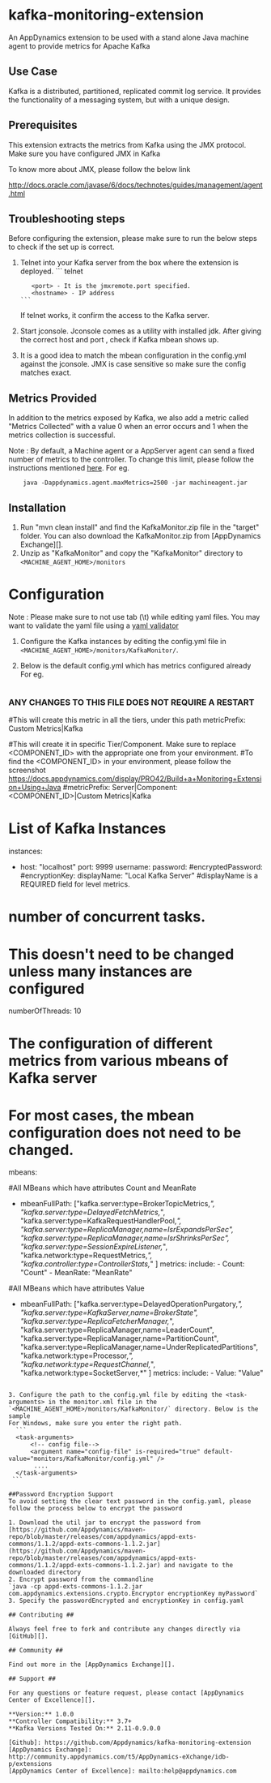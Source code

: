 kafka-monitoring-extension
==============================

An AppDynamics extension to be used with a stand alone Java machine agent to provide metrics for Apache Kafka


## Use Case ##

Kafka is a distributed, partitioned, replicated commit log service. It provides the functionality of a messaging system, but with a unique design.

## Prerequisites ##

This extension extracts the metrics from Kafka using the JMX protocol. Make sure you have configured JMX in Kafka

To know more about JMX, please follow the below link

 http://docs.oracle.com/javase/6/docs/technotes/guides/management/agent.html


## Troubleshooting steps ##
Before configuring the extension, please make sure to run the below steps to check if the set up is correct.

1. Telnet into your Kafka server from the box where the extension is deployed.
       ```
          telnet <hostname> <port>

          <port> - It is the jmxremote.port specified.
          <hostname> - IP address
       ```


    If telnet works, it confirm the access to the Kafka server.


2. Start jconsole. Jconsole comes as a utility with installed jdk. After giving the correct host and port , check if Kafka
mbean shows up.

3. It is a good idea to match the mbean configuration in the config.yml against the jconsole. JMX is case sensitive so make
sure the config matches exact.

## Metrics Provided ##

In addition to the metrics exposed by Kafka, we also add a metric called "Metrics Collected" with a value 0 when an error occurs and 1 when the metrics collection is successful.

Note : By default, a Machine agent or a AppServer agent can send a fixed number of metrics to the controller. To change this limit, please follow the instructions mentioned [here](http://docs.appdynamics.com/display/PRO14S/Metrics+Limits).
For eg.
```
    java -Dappdynamics.agent.maxMetrics=2500 -jar machineagent.jar
```


## Installation ##

1. Run "mvn clean install" and find the KafkaMonitor.zip file in the "target" folder. You can also download the KafkaMonitor.zip from [AppDynamics Exchange][].
2. Unzip as "KafkaMonitor" and copy the "KafkaMonitor" directory to `<MACHINE_AGENT_HOME>/monitors`


# Configuration ##

Note : Please make sure to not use tab (\t) while editing yaml files. You may want to validate the yaml file using a [yaml validator](http://yamllint.com/)

1. Configure the Kafka instances by editing the config.yml file in `<MACHINE_AGENT_HOME>/monitors/KafkaMonitor/`.
2. Below is the default config.yml which has metrics configured already
   For eg.

   ```
### ANY CHANGES TO THIS FILE DOES NOT REQUIRE A RESTART ###

#This will create this metric in all the tiers, under this path
metricPrefix: Custom Metrics|Kafka

#This will create it in specific Tier/Component. Make sure to replace <COMPONENT_ID> with the appropriate one from your environment.
#To find the <COMPONENT_ID> in your environment, please follow the screenshot https://docs.appdynamics.com/display/PRO42/Build+a+Monitoring+Extension+Using+Java
#metricPrefix: Server|Component:<COMPONENT_ID>|Custom Metrics|Kafka

# List of Kafka Instances
instances:
  - host: "localhost"
    port: 9999
    username:
    password:
    #encryptedPassword:
    #encryptionKey:
    displayName: "Local Kafka Server"  #displayName is a REQUIRED field for level metrics.


# number of concurrent tasks.
# This doesn't need to be changed unless many instances are configured
numberOfThreads: 10


# The configuration of different metrics from various mbeans of Kafka server
# For most cases, the mbean configuration does not need to be changed.
mbeans:

#All MBeans which have attributes Count and MeanRate
  - mbeanFullPath: ["kafka.server:type=BrokerTopicMetrics,*",
                    "kafka.server:type=DelayedFetchMetrics,*",
                    "kafka.server:type=KafkaRequestHandlerPool,*",
                    "kafka.server:type=ReplicaManager,name=IsrExpandsPerSec",
                    "kafka.server:type=ReplicaManager,name=IsrShrinksPerSec",
                    "kafka.server:type=SessionExpireListener,*",
                    "kafka.network:type=RequestMetrics,*",
                    "kafka.controller:type=ControllerStats,*"
                  ]
    metrics:
       include:
          - Count: "Count"
          - MeanRate: "MeanRate"

#All MBeans which have attributes Value
  - mbeanFullPath: ["kafka.server:type=DelayedOperationPurgatory,*",
                    "kafka.server:type=KafkaServer,name=BrokerState",
                    "kafka.server:type=ReplicaFetcherManager,*",
                    "kafka.server:type=ReplicaManager,name=LeaderCount",
                    "kafka.server:type=ReplicaManager,name=PartitionCount",
                    "kafka.server:type=ReplicaManager,name=UnderReplicatedPartitions",
                    "kafka.network:type=Processor,*",
                    "kafka.network:type=RequestChannel,*",
                    "kafka.network:type=SocketServer,*"
                   ]
    metrics:
       include:
          - Value: "Value"



   ```

3. Configure the path to the config.yml file by editing the <task-arguments> in the monitor.xml file in the `<MACHINE_AGENT_HOME>/monitors/KafkaMonitor/` directory. Below is the sample
   For Windows, make sure you enter the right path.
     ```
     <task-arguments>
         <!-- config file-->
         <argument name="config-file" is-required="true" default-value="monitors/KafkaMonitor/config.yml" />
          ....
     </task-arguments>
    ```
    
##Password Encryption Support
To avoid setting the clear text password in the config.yaml, please follow the process below to encrypt the password

1. Download the util jar to encrypt the password from [https://github.com/Appdynamics/maven-repo/blob/master/releases/com/appdynamics/appd-exts-commons/1.1.2/appd-exts-commons-1.1.2.jar](https://github.com/Appdynamics/maven-repo/blob/master/releases/com/appdynamics/appd-exts-commons/1.1.2/appd-exts-commons-1.1.2.jar) and navigate to the downloaded directory
2. Encrypt password from the commandline
`java -cp appd-exts-commons-1.1.2.jar com.appdynamics.extensions.crypto.Encryptor encryptionKey myPassword`
3. Specify the passwordEncrypted and encryptionKey in config.yaml

## Contributing ##

Always feel free to fork and contribute any changes directly via [GitHub][].

## Community ##

Find out more in the [AppDynamics Exchange][].

## Support ##

For any questions or feature request, please contact [AppDynamics Center of Excellence][].

**Version:** 1.0.0
**Controller Compatibility:** 3.7+
**Kafka Versions Tested On:** 2.11-0.9.0.0

[Github]: https://github.com/Appdynamics/kafka-monitoring-extension
[AppDynamics Exchange]: http://community.appdynamics.com/t5/AppDynamics-eXchange/idb-p/extensions
[AppDynamics Center of Excellence]: mailto:help@appdynamics.com

